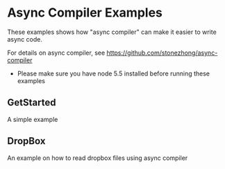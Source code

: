 # Async Compiler Examples

These examples shows how "async compiler" can make it easier to write async code.

For details on async compiler, see https://github.com/stonezhong/async-compiler

* Please make sure you have node 5.5 installed before running these examples

## GetStarted
A simple example

## DropBox
An example on how to read dropbox files using async compiler

